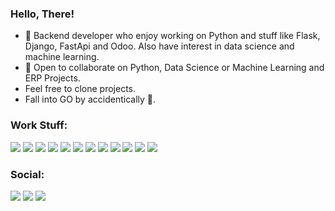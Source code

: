 ### Hello, There!
- 🔭 Backend developer who enjoy working on Python and stuff like Flask, Django, FastApi and Odoo. Also have interest in data science and machine learning.
- 🤝 Open to collaborate on Python, Data Science or Machine Learning and ERP Projects.
- Feel free to clone projects.
- Fall into GO by accidentically 🤯.

### Work Stuff:
<img src="https://img.shields.io/badge/Python-14354C?style=for-the-badge&logo=python&logoColor=white" /> <img src="https://img.shields.io/badge/Django-092E20?style=for-the-badge&logo=django&logoColor=white" /> <img src="https://img.shields.io/badge/Flask-000000?style=for-the-badge&logo=flask&logoColor=white" /> <img src="https://img.shields.io/badge/postgres-023047?style=for-the-badge&logo=postgresql&logoColor=white" /> <img src="https://img.shields.io/badge/fastapi-219ebc?style=for-the-badge&logo=fastapi&logoColor=white" /> <img src="https://img.shields.io/badge/MySQL-00000F?style=for-the-badge&logo=mysql&logoColor=white" /> <img src="https://img.shields.io/badge/SQLite-07405E?style=for-the-badge&logo=sqlite&logoColor=white" /> <img src="https://img.shields.io/badge/Visual_Studio_Code-0078D4?style=for-the-badge&logo=visual%20studio%20code&logoColor=white" /> <img src="https://img.shields.io/badge/Git-F05032?style=for-the-badge&logo=git&logoColor=white" /> <img src="https://img.shields.io/badge/Heroku-430098?style=for-the-badge&logo=heroku&logoColor=white" /> <img src="https://img.shields.io/badge/Jupyter-F37626?style=for-the-badge&logo=jupyter&logoColor=white" /> <img src="https://img.shields.io/badge/scikit-learn-F7931E?style=for-the-badge&logo=scikit-learn&logoColor=white" />

### Social:
<img src="https://img.shields.io/badge/Twitter-1DA1F2?style=for-the-badge&logo=twitter&logoColor=white" /> <img src="https://img.shields.io/badge/Instagram-E4405F?style=for-the-badge&logo=instagram&logoColor=white" /> <img src="https://img.shields.io/badge/GitLab-330F63?style=for-the-badge&logo=gitlab&logoColor=white" />
